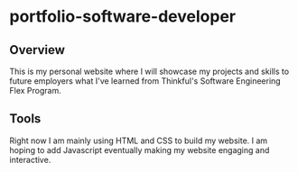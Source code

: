 # portfolio-software-developer

## Overview
This is my personal website where I will showcase my projects and skills to future employers what I've learned from Thinkful's Software Engineering Flex Program. 
## Tools
Right now I am mainly using HTML and CSS to build my website. I am hoping to add Javascript eventually making my website engaging and interactive.
